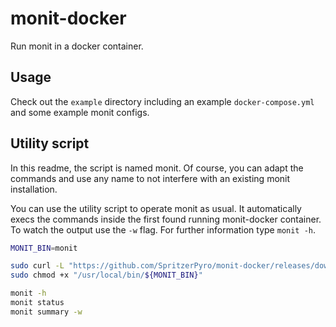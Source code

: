 # monit-docker

Run monit in a docker container.

## Usage

Check out the `example` directory including an example `docker-compose.yml` and some example monit configs.

## Utility script

In this readme, the script is named monit. Of course, you can adapt the commands and use any name to not interfere with an existing monit installation.

You can use the utility script to operate monit as usual. It automatically execs the commands inside the first found running monit-docker container. To watch the output use the `-w` flag. For further information type `monit -h`.

```bash
MONIT_BIN=monit

sudo curl -L "https://github.com/SpritzerPyro/monit-docker/releases/download/v1.0.0/monit" -o "/usr/local/bin/${MONIT_BIN}"
sudo chmod +x "/usr/local/bin/${MONIT_BIN}"
```

```bash
monit -h
monit status
monit summary -w
```
